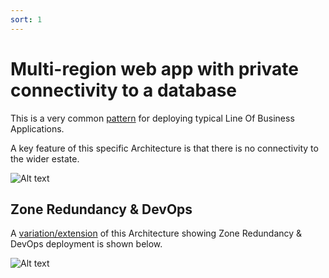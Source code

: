 ```yaml
---
sort: 1
---
```


# Multi-region web app with private connectivity to a database

This is a very common [pattern](https://learn.microsoft.com/en-us/azure/architecture/example-scenario/sql-failover/app-service-private-sql-multi-region) for deploying typical Line Of Business Applications.

A key feature of this specific Architecture is that there is no connectivity to the wider estate.

![Alt text](https://learn.microsoft.com/en-us/azure/architecture/example-scenario/sql-failover/media/app-service-private-sql-multi-region-solution-architecture.svg#lightbox)

## Zone Redundancy & DevOps

A [variation/extension](https://learn.microsoft.com/en-us/azure/architecture/web-apps/app-service/architectures/baseline-zone-redundant#alternatives) of this Architecture showing Zone Redundancy & DevOps deployment is shown below.

![Alt text](https://learn.microsoft.com/en-us/azure/architecture/web-apps/app-service/_images/baseline-app-service-network-architecture.svg#lightbox)